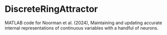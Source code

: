 # DiscreteRingAttractor
MATLAB code for Noorman et al. (2024), Maintaining and updating accurate internal representations of continuous variables with a handful of neurons.
